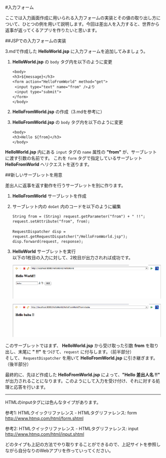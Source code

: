 #入力フォーム

ここでは入力画面作成に用いられる入力フォームの実装とその値の取り出し方について、ひとつの例を用いて説明します。今回は差出人を入力すると、世界から返事が返ってくるアプリを作りたいと思います。

##JSPでの入力フォームの実装

3.mdで作成した **HelloWorld.jsp** に入力フォームを追加してみましょう。

1. **HelloWorld.jsp** の ```body``` タグ内を以下のように変更

   ```
   <body>
   <h3>${message}</h3>
   <form action="HelloFromWorld" method="get">
    <input type="text" name="from" />より
    <input type="submit">
   </form>
   </body>
   ```

2. **HelloFromWorld.jsp** の作成（3.mdを参考に）

3. **HelloFromWorld.jsp** の ```body``` タグ内を以下のように変更

   ```
   <body>
   <h3>Hello ${from}</h3>
   </body>
   ```

**HelloWorld.jsp** 内にある ```input``` タグの ```name``` 属性の **"from"** が、サーブレットに渡す引数の名前です。
これを ```form``` タグで指定しているサーブレット **HelloFromWorld** へリクエストを送ります。


##新しいサーブレットを用意

差出人に返事を返す動作を行うサーブレットを別に作ります。

1. **HelloFromWorld** サーブレットを作成

2. サーブレット内の ```doGet``` 内のコードを以下のように編集

   ```
   String from = (String) request.getParameter("from") + " !!";
   request.setAttribute("from", from);
	　
   RequestDispatcher disp =
   request.getRequestDispatcher("/HelloFromWorld.jsp");
   disp.forward(request, response);
   ```

3. **HelloWorld** サーブレットを実行  
   以下の1枚目の入力に対して、2枚目が出力されれば成功です。
   
   ![J2SE](images/HelloWorldFrom.png)
   
   ![J2SE](images/fromWorld.png)


このサーブレットではまず、 **HelloWorld.jsp** から受け取った引数 **from** を取り出し、末尾に **" !!"** をつけて、```request``` に付与します。（前半部分）  
そして、 ```RequestDispatcher``` を用いて **HelloFromWorld.jsp** に引き継ぎます。（後半部分）

最終的に、先ほど作成した **HelloFromWorld.jsp** によって、**"Hello 差出人名 !!"** が出力されることになります。このようにして入力を受け付け、それに対する処理と応答を行います。

----

HTMLのinputタグには色んなタイプがあります。

参考1: HTMLクイックリファレンス - HTMLタグリファレンス: form
http://www.htmq.com/html/form.shtml

参考2: HTMLクイックリファレンス - HTMLタグリファレンス: input  
http://www.htmq.com/html/input.shtml

どのタイプも上記の方法でやり取りすることができるので、上記サイトを参照しながら自分なりのWebアプリを作っていってください。